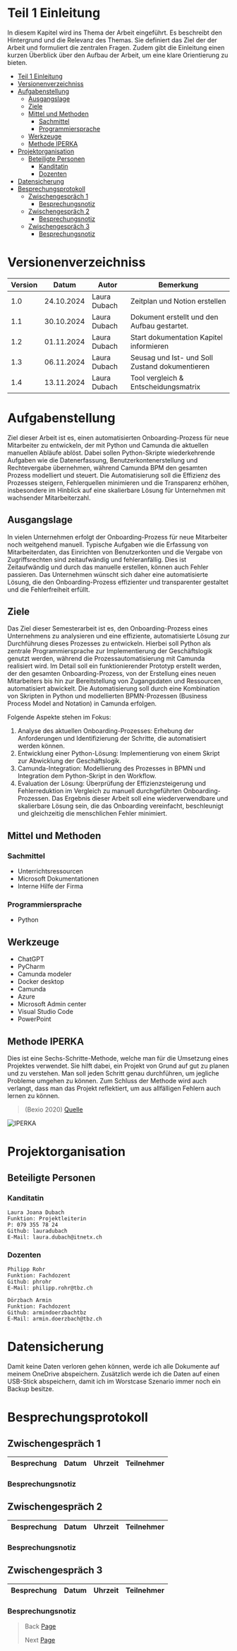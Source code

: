 # Teil 1 Einleitung
In diesem Kapitel wird ins Thema der Arbeit eingeführt. Es beschreibt den Hintergrund und die Relevanz des Themas. Sie definiert das Ziel der der Arbeit und formuliert die zentralen Fragen. Zudem gibt die Einleitung einen kurzen Überblick über den Aufbau der Arbeit, um eine klare Orientierung zu bieten.

- [Teil 1 Einleitung](#teil-1-einleitung)
- [Versionenverzeichniss](#versionenverzeichniss)
- [Aufgabenstellung](#aufgabenstellung)
  - [Ausgangslage](#ausgangslage)
  - [Ziele](#ziele)
  - [Mittel und Methoden](#mittel-und-methoden)
    - [Sachmittel](#sachmittel)
    - [Programmiersprache](#programmiersprache)
  - [Werkzeuge](#werkzeuge)
  - [Methode IPERKA](#methode-iperka)
- [Projektorganisation](#projektorganisation)
  - [Beteiligte Personen](#beteiligte-personen)
    - [Kanditatin](#kanditatin)
    - [Dozenten](#dozenten)
- [Datensicherung](#datensicherung)
- [Besprechungsprotokoll](#besprechungsprotokoll)
  - [Zwischengespräch 1](#zwischengespräch-1)
    - [Besprechungsnotiz](#besprechungsnotiz)
  - [Zwischengespräch 2](#zwischengespräch-2)
    - [Besprechungsnotiz](#besprechungsnotiz-1)
  - [Zwischengespräch 3](#zwischengespräch-3)
    - [Besprechungsnotiz](#besprechungsnotiz-2)


# Versionenverzeichniss

| Version | Datum  | Autor | Bemerkung | 
| ------- | ------ | ----  | --------- |
| 1.0 | 24.10.2024 | Laura Dubach | Zeitplan und Notion erstellen |
| 1.1 | 30.10.2024 | Laura Dubach | Dokument erstellt und den Aufbau gestartet. |
| 1.2 | 01.11.2024 | Laura Dubach | Start dokumentation Kapitel informieren  |
| 1.3 | 06.11.2024 | Laura Dubach | Seusag und Ist- und Soll Zustand dokumentieren |
| 1.4 | 13.11.2024 | Laura Dubach | Tool vergleich & Entscheidungsmatrix |

# Aufgabenstellung
Ziel dieser Arbeit ist es, einen automatisierten Onboarding-Prozess für neue Mitarbeiter
zu entwickeln, der mit Python und Camunda die aktuellen manuellen Abläufe ablöst. Dabei sollen Python-Skripte wiederkehrende Aufgaben wie die Datenerfassung, Benutzerkontenerstellung und Rechtevergabe übernehmen, während Camunda BPM den gesamten Prozess modelliert und steuert. Die Automatisierung soll die Effizienz des Prozesses steigern, Fehlerquellen minimieren und die Transparenz erhöhen, insbesondere im Hinblick auf eine skalierbare Lösung für Unternehmen mit wachsender Mitarbeiterzahl.

## Ausgangslage
In vielen Unternehmen erfolgt der Onboarding-Prozess für neue Mitarbeiter
noch weitgehend manuell. Typische Aufgaben wie die Erfassung von Mitarbeiterdaten, das Einrichten von Benutzerkonten und die Vergabe von Zugriffsrechten sind zeitaufwändig und fehleranfällig. Dies ist Zeitaufwändig und durch das manuelle erstellen, können auch Fehler passieren. Das Unternehmen wünscht sich daher eine automatisierte Lösung, die den Onboarding-Prozess effizienter und transparenter gestaltet und die Fehlerfreiheit erfüllt.

## Ziele
Das Ziel dieser Semesterarbeit ist es, den Onboarding-Prozess eines Unternehmens zu analysieren und eine effiziente, automatisierte Lösung zur Durchführung dieses Prozesses zu entwickeln. Hierbei soll Python als zentrale Programmiersprache zur Implementierung der Geschäftslogik genutzt werden, während die Prozessautomatisierung mit Camunda realisiert wird.
Im Detail soll ein funktionierender Prototyp erstellt werden, der den gesamten Onboarding-Prozess, von der Erstellung eines neuen Mitarbeiters bis hin zur Bereitstellung von Zugangsdaten und Ressourcen, automatisiert abwickelt. Die Automatisierung soll durch eine Kombination von Skripten in Python und modellierten BPMN-Prozessen (Business Process Model and Notation) in Camunda erfolgen.

Folgende Aspekte stehen im Fokus:
1. Analyse des aktuellen Onboarding-Prozesses: Erhebung der Anforderungen und Identifizierung der Schritte, die automatisiert werden können.
2. Entwicklung einer Python-Lösung: Implementierung von einem Skript zur Abwicklung der Geschäftslogik.
3. Camunda-Integration: Modellierung des Prozesses in BPMN und Integration dem Python-Skript in den Workflow.
4. Evaluation der Lösung: Überprüfung der Effizienzsteigerung und Fehlerreduktion im Vergleich zu manuell durchgeführten Onboarding-Prozessen.
Das Ergebnis dieser Arbeit soll eine wiederverwendbare und skalierbare Lösung sein, die das Onboarding vereinfacht, beschleunigt und gleichzeitig die menschlichen Fehler minimiert.

## Mittel und Methoden
### Sachmittel
- Unterrichtsressourcen
- Microsoft Dokumentationen
- Interne Hilfe der Firma

### Programmiersprache
- Python

## Werkzeuge
- ChatGPT
- PyCharm
- Camunda modeler
- Docker desktop
- Camunda
- Azure
- Microsoft Admin center
- Visual Studio Code
- PowerPoint

## Methode IPERKA
Dies ist eine Sechs-Schritte-Methode, welche man für die Umsetzung eines Projektes verwendet. Sie hilft dabei, ein Projekt von Grund auf gut zu planen und zu verstehen. Man soll jeden Schritt genau durchführen, um jegliche Probleme umgehen zu können. Zum Schluss der Methode wird auch verlangt, dass man das Projekt reflektiert, um aus allfälligen Fehlern auch lernen zu können.  
> (Bexio 2020) [Quelle](https://www.bexio.com/de-CH/blog/view/iperka-methode)

![IPERKA](../Pictures/IPERKA.png)

# Projektorganisation
## Beteiligte Personen

### Kanditatin

```
Laura Joana Dubach
Funktion: Projektleiterin
P: 079 355 78 24
Github: lauradubach
E-Mail: laura.dubach@itnetx.ch
```
### Dozenten

```
Philipp Rohr
Funktion: Fachdozent
Github: phrohr
E-Mail: philipp.rohr@tbz.ch
```
```
Dörzbach Armin
Funktion: Fachdozent
Github: armindoerzbachtbz
E-Mail: armin.doerzbach@tbz.ch
```

# Datensicherung
Damit keine Daten verloren gehen können, werde ich alle Dokumente auf meinem OneDrive abspeichern. Zusätzlich werde ich die Daten auf einen USB-Stick abspeichern, damit ich im Worstcase Szenario immer noch ein Backup besitze. 

# Besprechungsprotokoll
## Zwischengespräch 1

| Besprechung | Datum | Uhrzeit | Teilnehmer | 
| ---- | ---- | ---- | ---- |

### Besprechungsnotiz

## Zwischengespräch 2

| Besprechung | Datum | Uhrzeit | Teilnehmer | 
| ---- | ---- | ---- | ---- |

### Besprechungsnotiz

## Zwischengespräch 3

| Besprechung | Datum | Uhrzeit | Teilnehmer | 
| ---- | ---- | ---- | ---- |

### Besprechungsnotiz

> Back [Page](https://github.com/lauradubach/Semesterarbeit2?tab=readme-ov-file)
>
> Next [Page](https://github.com/lauradubach/Semesterarbeit2/blob/main/Sites/Teil%202%20Vorbereitung.md)

